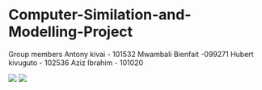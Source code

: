 # Computer-Similation-and-Modelling-Project
Group members
Antony kivai    - 101532
Mwambali Bienfait -099271
Hubert kivuguto  - 102536
Aziz Ibrahim     - 101020

![](images/1.png)
![](images/2.png)
